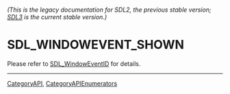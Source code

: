 ###### (This is the legacy documentation for SDL2, the previous stable version; [SDL3](https://wiki.libsdl.org/SDL3/) is the current stable version.)
# SDL_WINDOWEVENT_SHOWN

Please refer to [SDL_WindowEventID](SDL_WindowEventID) for details.

----
[CategoryAPI](CategoryAPI), [CategoryAPIEnumerators](CategoryAPIEnumerators)

